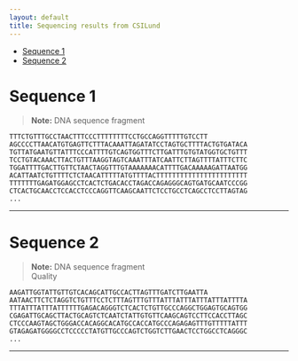 ```yaml
---
layout: default
title: Sequencing results from CSILund
---
```


<!-- TOC -->
* [Sequence 1](#sequence-1)
* [Sequence 2](#sequence-2)
<!-- TOC -->

# Sequence 1

> **Note:** DNA sequence fragment
```plaintext
TTTCTGTTTGCCTAACTTTCCCTTTTTTTTCCTGCCAGGTTTTTGTCCTT
AGCCCCTTAACATGTGAGTTCTTTACAAATTAGATATCCTAGTGCTTTTACTGTGATACA
TGTTATGAATGTTATTTCCCATTTTGTCAGTGGTTTCTTGATTTGTGTATGGTGCTGTTT
TCCTGTACAAACTTACTGTTTAAGGTAGTCAAATTTATCAATTCTTAGTTTTATTTCTTC
TGGATTTTGACTTGTTCTAACTAGGTTTGTAAAAAAACATTTTGACAAAAAGATTAATGG
ACATTAATCTGTTTTCTCTAACATTTTTATGTTTTACTTTTTTTTTTTTTTTTTTTTTTT
TTTTTTTGAGATGGAGCCTCACTCTGACACCTAGACCAGAGGGCAGTGATGCAATCCCGG
CTCACTGCAACCTCCACCTCCCAGGTTCAAGCAATTCTCCTGCCTCAGCCTCCTTAGTAG
...
```

---

# Sequence 2

> **Note:** DNA sequence fragment  
> Quality

```plaintext
AAGATTGGTATTGTTGTCACAGCATTGCCACTTAGTTTGATCTTGAATTA
AATAACTTCTCTAGGTCTGTTTCCTCTTTAGTTTGTTTATTTATTTATTTATTTATTTTA
TTTATTTATTTATTTTTTGAGACAGGGTCTCACTCTGTTGCCCAGGCTGGAGTGCAGTGG
CGAGATTGCAGCTTACTGCAGTCTCAATCTATTGTGTTCAAGCAGTCCTTCCACCTTAGC
CTCCCAAGTAGCTGGGACCACAGGCACATGCCACCATGCCCAGAGAGTTTGTTTTTATTT
GTAGAGATGGGGCCTCCCCCTATGTTGCCCAGTCTGGTCTTGAACTCCTGGCCTCAGGGC
...
```

---

